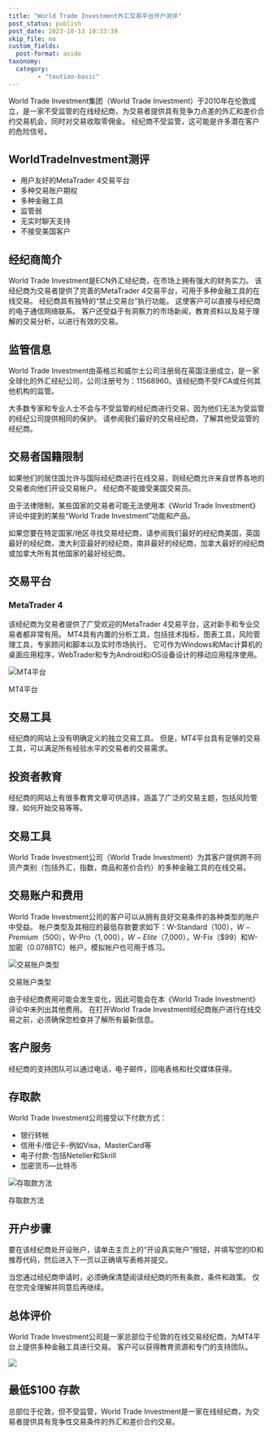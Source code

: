 ```yaml
---
title: "World Trade Investment外汇交易平台开户测评"
post_status: publish
post_date: 2023-10-13 10:33:39
skip_file: no
custom_fields: 
  post-format: aside
taxonomy:
  category:
        - "toutiao-basic"
---
```


World Trade Investment集团（World Trade Investment）于2010年在伦敦成立，是一家不受监管的在线经纪商，为交易者提供具有竞争力点差的外汇和差价合约交易机会，同时对交易收取零佣金。 经纪商不受监管，这可能是许多潜在客户的危险信号。

## WorldTradeInvestment测评

- 用户友好的MetaTrader 4交易平台
- 多种交易账户期权
- 多种金融工具
- 监管弱
- 无实时聊天支持
- 不接受美国客户

## 经纪商简介

World Trade Investment是ECN外汇经纪商，在市场上拥有强大的财务实力。 该经纪商为交易者提供了完善的MetaTrader 4交易平台，可用于多种金融工具的在线交易。 经纪商具有独特的“禁止交易台”执行功能。 这使客户可以直接与经纪商的电子通信网络联系。 客户还受益于有洞察力的市场新闻，教育资料以及易于理解的交易分析，以进行有效的交易。

## 监管信息

World Trade Investment由英格兰和威尔士公司注册局在英国注册成立，是一家全球化的外汇经纪公司，公司注册号为：11568960。该经纪商不受FCA或任何其他机构的监管。

大多数专家和专业人士不会与不受监管的经纪商进行交易，因为他们无法为受监管的经纪公司提供相同的保护。 请参阅我们最好的交易经纪商，了解其他受监管的经纪商。

## 交易者国籍限制

如果他们的居住国允许与国际经纪商进行在线交易，则经纪商允许来自世界各地的交易者向他们开设交易帐户。 经纪商不能接受美国交易员。

由于法律限制，某些国家的交易者可能无法使用本《World Trade Investment》评论中提到的某些“World Trade Investment”功能和产品。

如果您要在特定国家/地区寻找交易经纪商，请参阅我们最好的经纪商美国，英国最好的经纪商，澳大利亚最好的经纪商，南非最好的经纪商，加拿大最好的经纪商或加拿大所有其他国家的最好经纪商。

## 交易平台

### MetaTrader 4

该经纪商为交易者提供了广受欢迎的MetaTrader 4交易平台，这对新手和专业交易者都非常有用。 MT4具有内置的分析工具，包括技术指标，图表工具，风险管理工具，专家顾问和脚本以及实时市场执行。 它可作为Windows和Mac计算机的桌面应用程序，WebTrader和专为Android和iOS设备设计的移动应用程序使用。

![MT4平台](https://cdn.fendou.la/funstoutiao/2020/11/World-Trade-Investment-MT4-Platform-1024x301.jpg "MT4平台")

MT4平台

## 交易工具

经纪商的网站上没有明确定义的独立交易工具。 但是，MT4平台具有足够的交易工具，可以满足所有经验水平的交易者的交易需求。

## 投资者教育

经纪商的网站上有很多教育文章可供选择，涵盖了广泛的交易主题，包括风险管理，如何开始交易等等。

## 交易工具

World Trade Investment公司（World Trade Investment）为其客户提供跨不同资产类别（包括外汇，指数，商品和差价合约）的多种金融工具的在线交易。

## 交易账户和费用

World Trade Investment公司的客户可以从拥有良好交易条件的各种类型的账户中受益。 帐户类型及其相应的最低存款要求如下：W-Standard（$100），W-Premium（$500），W-Pro（$1,000），W-Elite（$7,000），W-Fix（$99）和W-加密（0.078BTC）帐户。模拟帐户也可用于练习。

![交易账户类型](https://cdn.fendou.la/funstoutiao/2020/11/World-Trade-Investment-Account-Types-1024x238.jpg "交易账户类型")

交易账户类型

由于经纪商费用可能会发生变化，因此可能会在本《World Trade Investment》评论中未列出其他费用。 在打开World Trade Investment经纪商账户进行在线交易之前，必须确保您检查并了解所有最新信息。

## 客户服务

经纪商的支持团队可以通过电话，电子邮件，回电表格和社交媒体获得。

## 存取款

World Trade Investment公司接受以下付款方式：

- 银行转帐
- 信用卡/借记卡-例如Visa，MasterCard等
- 电子付款-包括Neteller和Skrill
- 加密货币—比特币

![存取款方法](https://cdn.fendou.la/funstoutiao/2020/11/World-Trade-Investment-Deposit-And-Withdrawal-Methods-1024x188.jpg "存取款方法")

存取款方法

## 开户步骤

要在该经纪商处开设账户，请单击主页上的“开设真实账户”按钮，并填写您的ID和推荐代码，然后进入下一页以正确填写表格并提交。

当您通过经纪商申请时，必须确保清楚阅读经纪商的所有条款，条件和政策。 仅在您完全理解并同意后再继续。

## 总体评价

World Trade Investment公司是一家总部位于伦敦的在线交易经纪商，为MT4平台上提供多种金融工具进行交易。 客户可以获得教育资源和专门的支持团队。

![](https://cdn.fendou.la/funstoutiao/2020/11/World-Trade-Investment-Logo.png)

## 最低$100 存款

总部位于伦敦，但不受监管，World Trade Investment是一家在线经纪商，为交易者提供具有竞争性交易条件的外汇和差价合约交易。
